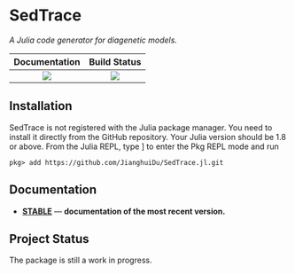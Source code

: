 # SedTrace
*A Julia code generator for diagenetic models.*

| **Documentation**                            | **Build Status**                                                                                |
|:----------------------------------------:|:-----------------------:|
| [![][docs-stable-img]][docs-stable-url]  | [![][GHA-img]][GHA-url] |

[docs-stable-img]: https://img.shields.io/badge/docs-stable-blue.svg
[docs-stable-url]: https://jianghuidu.github.io/SedTrace.jl/dev
[GHA-img]: https://github.com/JianghuiDu/SedTrace.jl/workflows/CI/badge.svg
[GHA-url]: https://github.com/JianghuiDu/SedTrace.jl/actions

## Installation

SedTrace is not registered with the Julia package manager. You need to install it directly from the GitHub repository. Your Julia version should be 1.8 or above. From the Julia REPL, type ] to enter the Pkg REPL mode and run

```
pkg> add https://github.com/JianghuiDu/SedTrace.jl.git
```

## Documentation

- [**STABLE**][docs-stable-url] &mdash; **documentation of the most recent version.**

## Project Status

The package is still a work in progress.
